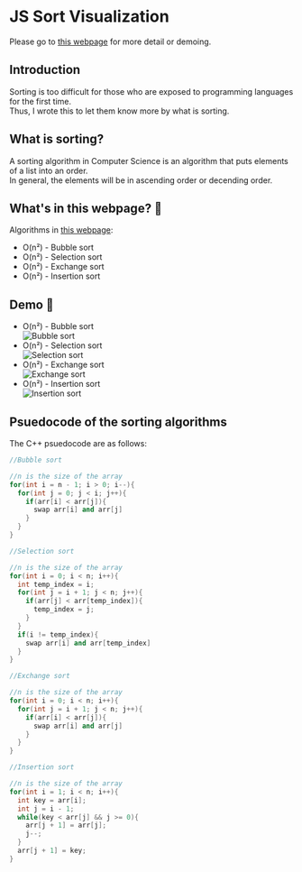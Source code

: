 # JS Sort Visualization
Please go to [this webpage](https://michael21910.github.io/demo/sort/index.html) for more detail or demoing.  
  
## Introduction
Sorting is too difficult for those who are exposed to programming languages for the first time.  
Thus, I wrote this to let them know more by what is sorting.  
  
## What is sorting?
A sorting algorithm in Computer Science is an algorithm that puts elements of a list into an order.  
In general, the elements will be in ascending order or decending order.
  
## What's in this webpage? :open_book:
Algorithms in [this webpage](https://michael21910.github.io/demo/sort/index.html):  
* O(n²) - Bubble sort  
* O(n²) - Selection sort  
* O(n²) - Exchange sort 
* O(n²) - Insertion sort
  
## Demo :eyes:
* O(n²) - Bubble sort  
![Bubble sort](https://user-images.githubusercontent.com/78197510/130324057-e1155b8a-c8e1-4fc0-bdee-4788c9d4f524.gif)
* O(n²) - Selection sort  
![Selection sort](https://user-images.githubusercontent.com/78197510/130324112-fa679ef3-a8e6-4739-bb9c-04634905a7a1.gif)
* O(n²) - Exchange sort  
![Exchange sort](https://user-images.githubusercontent.com/78197510/130324114-8955a3eb-2569-475e-aa29-9886df80d782.gif)
* O(n²) - Insertion sort  
![Insertion sort](https://user-images.githubusercontent.com/78197510/130324117-a815d2e6-f6f7-470b-8d21-f5977410adc8.gif)
  
## Psuedocode of the sorting algorithms
The C++ psuedocode are as follows:  
```C++
//Bubble sort

//n is the size of the array
for(int i = n - 1; i > 0; i--){
  for(int j = 0; j < i; j++){
    if(arr[i] < arr[j]){
      swap arr[i] and arr[j]
    }
  }
}
```
```C++
//Selection sort

//n is the size of the array
for(int i = 0; i < n; i++){
  int temp_index = i;
  for(int j = i + 1; j < n; j++){
    if(arr[j] < arr[temp_index]){
      temp_index = j;
    }
  }
  if(i != temp_index){
    swap arr[i] and arr[temp_index]
  }
}
```
```C++
//Exchange sort

//n is the size of the array
for(int i = 0; i < n; i++){
  for(int j = i + 1; j < n; j++){
    if(arr[i] < arr[j]){
      swap arr[i] and arr[j]
    }
  }
}
```
```C++
//Insertion sort

//n is the size of the array
for(int i = 1; i < n; i++){
  int key = arr[i];
  int j = i - 1;
  while(key < arr[j] && j >= 0){
    arr[j + 1] = arr[j];
    j--;
  }
  arr[j + 1] = key;
}
```
